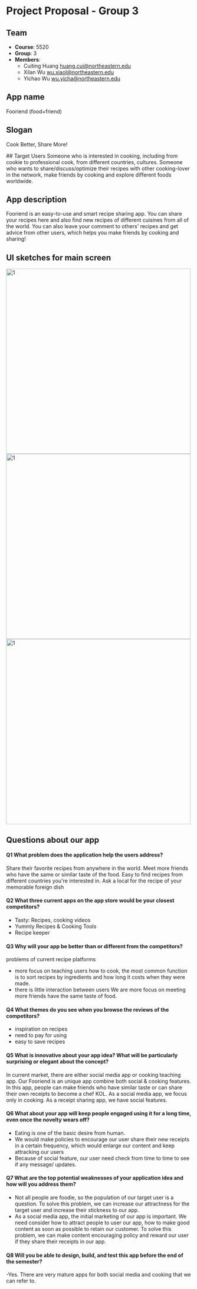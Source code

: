# Project Proposal - Group 3

## Team
- **Course**: 5520
- **Group**: 3
- **Members**:
  - Cuiting Huang <huang.cui@northeastern.edu>
  - Xilan Wu <wu.xiaol@northeastern.edu>
  - Yichao Wu <wu.yicha@northeastern.edu>


## App name
Fooriend (food+friend)
## Slogan
Cook Better, Share More!

## Target Users
Someone who is interested in cooking, including from cookie to professional cook, from different countries, cultures.
Someone who wants to share/discuss/optimize their recipes with other cooking-lover in the network, make friends by cooking and explore different foods worldwide.

## App description
Fooriend is an easy-to-use and smart recipe sharing app. You can share your recipes here and also find new recipes of different cuisines from all of the world. You can also leave your comment to others' recipes and get advice from other users, which helps you make friends by cooking and sharing!

## UI sketches for main screen
<img src="https://github.com/yellow0125/recipes-sharing-social-media/blob/proposal/proposal/UIpic/u%20(1).jpg" height="500" alt="1"/>
<img src="https://github.com/yellow0125/recipes-sharing-social-media/blob/proposal/proposal/UIpic/u%20(2).jpg" height="500" alt="1"/>
<img src="https://github.com/yellow0125/recipes-sharing-social-media/blob/proposal/proposal/UIpic/u%20(3).jpg" height="500" alt="1"/>

## Questions about our app
#### Q1 What problem does the application help the users address?
Share their favorite recipes from anywhere in the world.
Meet more friends who have the same or similar taste of the food.
Easy to find recipes from different countries you're interested in.
Ask a local for the recipe of your memorable foreign dish

#### Q2 What three current apps on the app store would be your closest competitors?
- Tasty: Recipes, cooking videos
- Yummly Recipes & Cooking Tools
- Recipe keeper

#### Q3 Why will your app be better than or different from the competitors?
problems of current recipe platforms
- more focus on teaching users how to cook, the most common function is to sort recipes by ingredients and how long it costs when they were made.
- there is little interaction between users
We are more focus on meeting more friends have the same taste of food.

#### Q4 What themes do you see when you browse the reviews of the competitors?
- inspiration on recipes
- need to pay for using
- easy to save recipes

#### Q5 What is innovative about your app idea? What will be particularly surprising or elegant about the concept?
In current market, there are either social media app or cooking teaching app. Our Fooriend is an unique
app combine both social & cooking features. In this app, people can make friends who have similar taste 
or can share their own receipts to become a chef KOL. 
As a social media app, we focus only in cooking. As a receipt sharing app, we have social features.

#### Q6 What about your app will keep people engaged using it for a long time, even once the novelty wears off?
- Eating is one of the basic desire from human. 
- We would make policies to encourage our user share their new receipts in a certain frequency, which 
would enlarge our content and keep attracking our users
- Because of social feature, our user need check from time to time to see if any message/ updates.

#### Q7 What are the top potential weaknesses of your application idea and how will you address them?
- Not all people are foodie, so the population of our target user is a question. To solve this problem,
we can increase our attractness for the target user and increase their stickness to our app.
- As a social media app, the initial marketing of our app is important. We need consider how to 
attract people to user our app, how to make good content as soon as possible to retain our customer.
To solve this problem, we can make content encouraging policy and reward our user if they share
their receipts in our app.


#### Q8 Will you be able to design, build, and test this app before the end of the semester?
-Yes. There are very mature apps for both social media and cooking that we can refer to.
